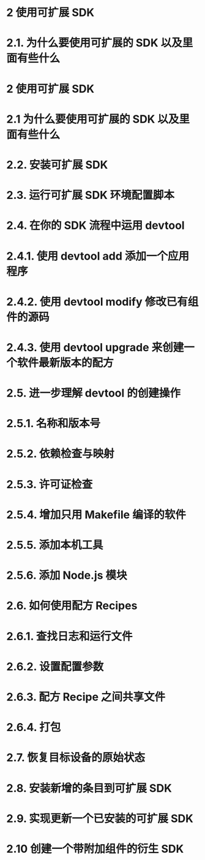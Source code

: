 
2 使用可扩展 SDK
====

2.1. 为什么要使用可扩展的 SDK 以及里面有些什么
====


2 使用可扩展 SDK
====


2.1 为什么要使用可扩展的 SDK 以及里面有些什么
=====

2.2. 安装可扩展 SDK
=====

2.3. 运行可扩展 SDK 环境配置脚本
=====


2.4. 在你的 SDK 流程中运用 devtool
=====


2.4.1. 使用 devtool add 添加一个应用程序
======

2.4.2. 使用 devtool modify 修改已有组件的源码
======


2.4.3. 使用 devtool upgrade 来创建一个软件最新版本的配方
======


2.5. 进一步理解 devtool 的创建操作
=====


2.5.1. 名称和版本号
======

2.5.2. 依赖检查与映射
=======


2.5.3. 许可证检查
======

2.5.4. 增加只用 Makefile 编译的软件
======

2.5.5. 添加本机工具
======


2.5.6. 添加 Node.js 模块
======


2.6. 如何使用配方 Recipes
======

2.6.1. 查找日志和运行文件
======


2.6.2. 设置配置参数
======

2.6.3. 配方 Recipe 之间共享文件
======


2.6.4. 打包
======

2.7. 恢复目标设备的原始状态
======

2.8. 安装新增的条目到可扩展 SDK
======

2.9. 实现更新一个已安装的可扩展 SDK
======

2.10 创建一个带附加组件的衍生 SDK
======
